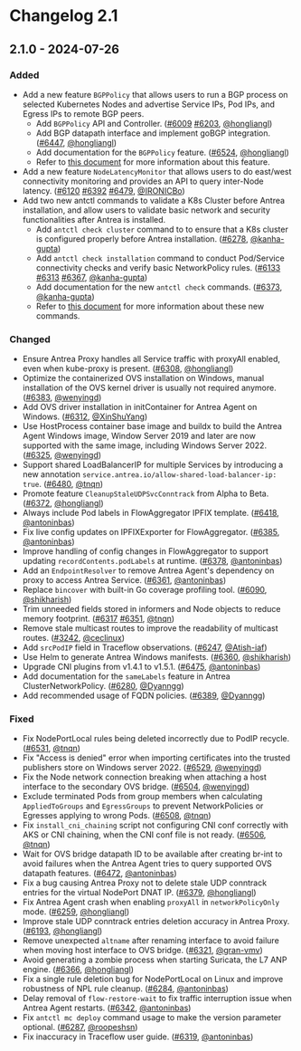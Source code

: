 # Changelog 2.1

## 2.1.0 - 2024-07-26

### Added

- Add a new feature `BGPPolicy` that allows users to run a BGP process on selected Kubernetes Nodes and advertise Service IPs, Pod IPs, and Egress IPs to remote BGP peers.
  - Add `BGPPolicy` API and Controller. ([#6009](https://github.com/antrea-io/antrea/pull/6009) [#6203](https://github.com/antrea-io/antrea/pull/6203), [@hongliangl])
  - Add BGP datapath interface and implement goBGP integration. ([#6447](https://github.com/antrea-io/antrea/pull/6447), [@hongliangl])
  - Add documentation for the `BGPPolicy` feature. ([#6524](https://github.com/antrea-io/antrea/pull/6524), [@hongliangl])
  - Refer to [this document](https://github.com/antrea-io/antrea/blob/release-2.1/docs/bgp-policy.md) for more information about this feature.
- Add a new feature `NodeLatencyMonitor` that allows users to do east/west connectivity monitoring and provides an API to query inter-Node latency. ([#6120](https://github.com/antrea-io/antrea/pull/6120) [#6392](https://github.com/antrea-io/antrea/pull/6392) [#6479](https://github.com/antrea-io/antrea/pull/6479), [@IRONICBo])
- Add two new antctl commands to validate a K8s Cluster before Antrea installation, and allow users to validate basic network and security functionalities after Antrea is installed.
  - Add `antctl check cluster` command to to ensure that a K8s cluster is configured properly before Antrea installation. ([#6278](https://github.com/antrea-io/antrea/pull/6278), [@kanha-gupta])
  - Add `antctl check installation` command to conduct Pod/Service connectivity checks and verify basic NetworkPolicy rules. ([#6133](https://github.com/antrea-io/antrea/pull/6133) [#6313](https://github.com/antrea-io/antrea/pull/6313) [#6367](https://github.com/antrea-io/antrea/pull/6367), [@kanha-gupta])
  - Add documentation for the new `antctl check` commands. ([#6373](https://github.com/antrea-io/antrea/pull/6373), [@kanha-gupta])
  - Refer to [this document](https://github.com/antrea-io/antrea/blob/release-2.1/docs/antctl.md#performing-checks-to-facilitate-installation-process) for more information about these new commands.

### Changed

- Ensure Antrea Proxy handles all Service traffic with proxyAll enabled, even when kube-proxy is present. ([#6308](https://github.com/antrea-io/antrea/pull/6308), [@hongliangl])
- Optimize the containerized OVS installation on Windows, manual installation of the OVS kernel driver is usually not required anymore. ([#6383](https://github.com/antrea-io/antrea/pull/6383), [@wenyingd])
- Add OVS driver installation in initContainer for Antrea Agent on Windows. ([#6312](https://github.com/antrea-io/antrea/pull/6312), [@XinShuYang])
- Use HostProcess container base image and buildx to build the Antrea Agent Windows image, Window Server 2019 and later are now supported with the same image, including Windows Server 2022. ([#6325](https://github.com/antrea-io/antrea/pull/6325), [@wenyingd])
- Support shared LoadBalancerIP for multiple Services by introducing a new annotation `service.antrea.io/allow-shared-load-balancer-ip: true`. ([#6480](https://github.com/antrea-io/antrea/pull/6480), [@tnqn])
- Promote feature `CleanupStaleUDPSvcConntrack` from Alpha to Beta. ([#6372](https://github.com/antrea-io/antrea/pull/6372), [@hongliangl])
- Always include Pod labels in FlowAggregator IPFIX template. ([#6418](https://github.com/antrea-io/antrea/pull/6418), [@antoninbas])
- Fix live config updates on IPFIXExporter for FlowAggregator. ([#6385](https://github.com/antrea-io/antrea/pull/6385), [@antoninbas])
- Improve handling of config changes in FlowAggregator to support updating `recordContents.podLabels` at runtime. ([#6378](https://github.com/antrea-io/antrea/pull/6378), [@antoninbas])
- Add an `EndpointResolver` to remove Antrea Agent's dependency on proxy to access Antrea Service. ([#6361](https://github.com/antrea-io/antrea/pull/6361), [@antoninbas])
- Replace `bincover` with built-in Go coverage profiling tool. ([#6090](https://github.com/antrea-io/antrea/pull/6090), [@shikharish])
- Trim unneeded fields stored in informers and Node objects to reduce memory footprint. ([#6317](https://github.com/antrea-io/antrea/pull/6317) [#6351](https://github.com/antrea-io/antrea/pull/6351), [@tnqn])
- Remove stale multicast routes to improve the readability of multicast routes. ([#3242](https://github.com/antrea-io/antrea/pull/3242), [@ceclinux])
- Add `srcPodIP` field in Traceflow observations. ([#6247](https://github.com/antrea-io/antrea/pull/6247), [@Atish-iaf])
- Use Helm to generate Antrea Windows manifests. ([#6360](https://github.com/antrea-io/antrea/pull/6360), [@shikharish])
- Upgrade CNI plugins from v1.4.1 to v1.5.1. ([#6475](https://github.com/antrea-io/antrea/pull/6475), [@antoninbas])
- Add documentation for the `sameLabels` feature in Antrea ClusterNetworkPolicy. ([#6280](https://github.com/antrea-io/antrea/pull/6280), [@Dyanngg])
- Add recommended usage of FQDN policies. ([#6389](https://github.com/antrea-io/antrea/pull/6389), [@Dyanngg])

### Fixed

- Fix NodePortLocal rules being deleted incorrectly due to PodIP recycle. ([#6531](https://github.com/antrea-io/antrea/pull/6531), [@tnqn])
- Fix "Access is denied" error when importing certificates into the trusted publishers store on Windows server 2022. ([#6529](https://github.com/antrea-io/antrea/pull/6529), [@wenyingd])
- Fix the Node network connection breaking when attaching a host interface to the secondary OVS bridge. ([#6504](https://github.com/antrea-io/antrea/pull/6504), [@wenyingd])
- Exclude terminated Pods from group members when calculating `AppliedToGroups` and `EgressGroups` to prevent NetworkPolicies or Egresses applying to wrong Pods. ([#6508](https://github.com/antrea-io/antrea/pull/6508), [@tnqn])
- Fix `install_cni_chaining` script not configuring CNI conf correctly with AKS or CNI chaining, when the CNI conf file is not ready. ([#6506](https://github.com/antrea-io/antrea/pull/6506), [@tnqn])
- Wait for OVS bridge datapath ID to be available after creating br-int to avoid failures when the Antrea Agent tries to query supported OVS datapath features. ([#6472](https://github.com/antrea-io/antrea/pull/6472), [@antoninbas])
- Fix a bug causing Antrea Proxy not to delete stale UDP conntrack entries for the virtual NodePort DNAT IP. ([#6379](https://github.com/antrea-io/antrea/pull/6379), [@hongliangl])
- Fix Antrea Agent crash when enabling `proxyAll` in `networkPolicyOnly` mode. ([#6259](https://github.com/antrea-io/antrea/pull/6259), [@hongliangl])
- Improve stale UDP conntrack entries deletion accuracy in Antrea Proxy. ([#6193](https://github.com/antrea-io/antrea/pull/6193), [@hongliangl])
- Remove unexpected `altname` after renaming interface to avoid failure when moving host interface to OVS bridge. ([#6321](https://github.com/antrea-io/antrea/pull/6321), [@gran-vmv])
- Avoid generating a zombie process when starting Suricata, the L7 ANP engine. ([#6366](https://github.com/antrea-io/antrea/pull/6366), [@hongliangl])
- Fix a single rule deletion bug for NodePortLocal on Linux and improve robustness of NPL rule cleanup. ([#6284](https://github.com/antrea-io/antrea/pull/6284), [@antoninbas])
- Delay removal of `flow-restore-wait` to fix traffic interruption issue when Antrea Agent restarts. ([#6342](https://github.com/antrea-io/antrea/pull/6342), [@antoninbas])
- Fix `antctl mc deploy` command usage to make the version parameter optional. ([#6287](https://github.com/antrea-io/antrea/pull/6287), [@roopeshsn])
- Fix inaccuracy in Traceflow user guide. ([#6319](https://github.com/antrea-io/antrea/pull/6319), [@antoninbas])


[@Atish-iaf]: https://github.com/Atish-iaf
[@Dyanngg]: https://github.com/Dyanngg
[@IRONICBo]: https://github.com/IRONICBo
[@XinShuYang]: https://github.com/XinShuYang
[@antoninbas]: https://github.com/antoninbas
[@ceclinux]: https://github.com/ceclinux
[@gran-vmv]: https://github.com/gran-vmv
[@hongliangl]: https://github.com/hongliangl
[@kanha-gupta]: https://github.com/kanha-gupta
[@roopeshsn]: https://github.com/roopeshsn
[@shikharish]: https://github.com/shikharish
[@tnqn]: https://github.com/tnqn
[@wenyingd]: https://github.com/wenyingd